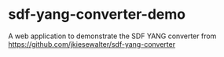 # sdf-yang-converter-demo
A web application to demonstrate the SDF YANG converter from https://github.com/jkiesewalter/sdf-yang-converter
